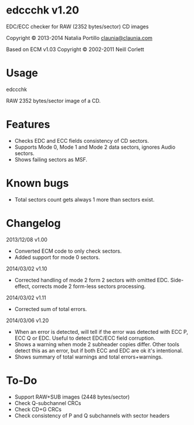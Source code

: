 edccchk v1.20
=============

EDC/ECC checker for RAW (2352 bytes/sector) CD images

Copyright © 2013-2014 Natalia Portillo <claunia@claunia.com>

Based on ECM v1.03 Copyright © 2002-2011 Neill Corlett

Usage
=====

edccchk <cdimage>

<cdimage> RAW 2352 bytes/sector image of a CD.

Features
========

* Checks EDC and ECC fields consistency of CD sectors.
* Supports Mode 0, Mode 1 and Mode 2 data sectors, ignores Audio sectors.
* Shows failing sectors as MSF.

Known bugs
==========

* Total sectors count gets always 1 more than sectors exist.

Changelog
=========

2013/12/08	v1.00
* Converted ECM code to only check sectors.
* Added support for mode 0 sectors.

2014/03/02	v1.10
* Corrected handling of mode 2 form 2 sectors with omitted EDC. Side-effect, corrects mode 2 form-less sectors processing.

2014/03/02	v1.11
* Corrected sum of total errors.

2014/03/06	v1.20
* When an error is detected, will tell if the error was detected with ECC P, ECC Q or EDC. Useful to detect EDC/ECC field corruption.
* Shows a warning when mode 2 subheader copies differ. Other tools detect this as an error, but if both ECC and EDC are ok it's intentional.
* Shows summary of total warnings and total errors+warnings.

To-Do
=====

* Support RAW+SUB images (2448 bytes/sector)
* Check Q-subchannel CRCs
* Check CD+G CRCs
* Check consistency of P and Q subchannels with sector headers

